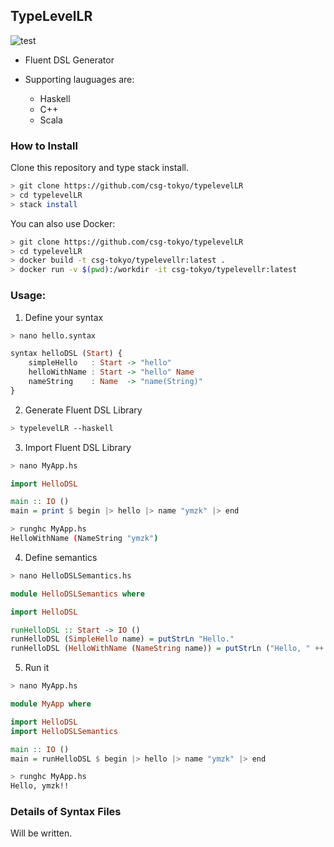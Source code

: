 
## TypeLevelLR

![test](https://github.com/Matts966/typelevelLR/workflows/test/badge.svg)

- Fluent DSL Generator

- Supporting lauguages are:
    - Haskell
    - C++
    - Scala

### How to Install

Clone this repository and type stack install.

```sh
> git clone https://github.com/csg-tokyo/typelevelLR
> cd typelevelLR
> stack install
```

You can also use Docker:

```sh
> git clone https://github.com/csg-tokyo/typelevelLR
> cd typelevelLR
> docker build -t csg-tokyo/typelevellr:latest .
> docker run -v $(pwd):/workdir -it csg-tokyo/typelevellr:latest
```

### Usage:

1. Define your syntax

```sh
> nano hello.syntax
```
```hs
syntax helloDSL (Start) {
    simpleHello   : Start -> "hello"
    helloWithName : Start -> "hello" Name
    nameString    : Name  -> "name(String)"
}
```

2. Generate Fluent DSL Library

```sh
> typelevelLR --haskell
```

3. Import Fluent DSL Library

```sh
> nano MyApp.hs
```
```hs
import HelloDSL

main :: IO ()
main = print $ begin |> hello |> name "ymzk" |> end
```
```sh
> runghc MyApp.hs
HelloWithName (NameString "ymzk")
```

4. Define semantics

```sh
> nano HelloDSLSemantics.hs
```
```hs
module HelloDSLSemantics where

import HelloDSL

runHelloDSL :: Start -> IO ()
runHelloDSL (SimpleHello name) = putStrLn "Hello."
runHelloDSL (HelloWithName (NameString name)) = putStrLn ("Hello, " ++ name ++ "!!")
```

5. Run it

```sh
> nano MyApp.hs
```
```hs
module MyApp where

import HelloDSL
import HelloDSLSemantics

main :: IO ()
main = runHelloDSL $ begin |> hello |> name "ymzk" |> end
```
```sh
> runghc MyApp.hs
Hello, ymzk!!
```

### Details of Syntax Files

Will be written.
